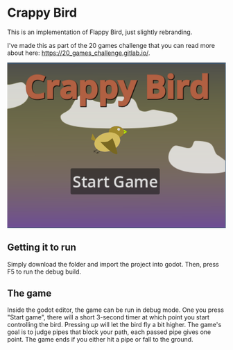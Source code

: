 **Crappy Bird**
===============
This is an implementation of Flappy Bird, just slightly rebranding.

I've made this as part of the 20 games challenge that you can read more about here: https://20_games_challenge.gitlab.io/.

![An in-game screenshot](Screenshot.png)

Getting it to run
-----------------
Simply download the folder and import the project into godot. Then, press F5 to run the debug build.

The game
----------
Inside the godot editor, the game can be run in debug mode. One you press "Start game", there will a short 3-second timer at which point you start controlling the bird. Pressing *up* will let the bird fly a bit higher. The game's goal is to judge pipes that block your path, each passed pipe gives one point. The game ends if you either hit a pipe or fall to the ground.

 
